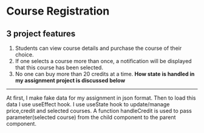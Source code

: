 # Course Registration

**3 project features**
---
1. Students can view course details and purchase the course of their choice.
2. If one selects a course more than once, a notification will be displayed that this course has been selected.
3.  No one can buy more than 20 credits at a time.
**How state is handled in my assignment project is discussed below**
---
At first, I make fake data for my assignment in json format. Then to load this data I use useEffect hook. I use useState hook to update/manage price,credit and selected courses. A function handleCredit is used to pass parameter(selected course) from the  child component to the parent component.

